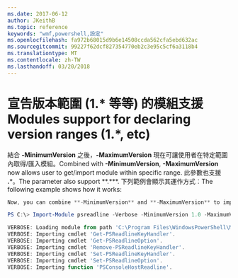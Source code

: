```yaml
---
ms.date: 2017-06-12
author: JKeithB
ms.topic: reference
keywords: "wmf,powershell,設定"
ms.openlocfilehash: fa972b68015d9b6e14508ccda562cfa5ebd632ac
ms.sourcegitcommit: 99227f62dcf827354770eb2c3e95c5cf6a3118b4
ms.translationtype: MT
ms.contentlocale: zh-TW
ms.lasthandoff: 03/20/2018
---
```

# <a name="modules-support-for-declaring-version-ranges-1-etc"></a><span data-ttu-id="74ee7-102">宣告版本範圍 (1.\* 等等) 的模組支援</span><span class="sxs-lookup"><span data-stu-id="74ee7-102">Modules support for declaring version ranges (1.\*, etc)</span></span>
<span data-ttu-id="74ee7-103">結合 **-MinimumVersion** 之後，**-MaximumVersion** 現在可讓使用者在特定範圍內取得/匯入模組。</span><span class="sxs-lookup"><span data-stu-id="74ee7-103">Combined with **-MinimumVersion**, **-MaximumVersion** now allows user to get/import module within specific range.</span></span> <span data-ttu-id="74ee7-104">此參數也支援 **.**\*。</span><span class="sxs-lookup"><span data-stu-id="74ee7-104">The parameter also support \*\*.\*\*\*.</span></span> <span data-ttu-id="74ee7-105">下列範例會顯示其運作方式︰</span><span class="sxs-lookup"><span data-stu-id="74ee7-105">The following example shows how it works:</span></span>

```powershell
Now, you can combine **-MinimumVersion** and **-MaximumVersion** to import module within specific range:

PS C:\> Import-Module psreadline -Verbose -MinimumVersion 1.0 -MaximumVersion 1.2.*

VERBOSE: Loading module from path 'C:\Program Files\WindowsPowerShell\Modules\psreadline\1.1\psreadline.psd1'.
VERBOSE: Importing cmdlet 'Get-PSReadlineKeyHandler'.
VERBOSE: Importing cmdlet 'Get-PSReadlineOption'.
VERBOSE: Importing cmdlet 'Remove-PSReadlineKeyHandler'.
VERBOSE: Importing cmdlet 'Set-PSReadlineKeyHandler'.
VERBOSE: Importing cmdlet 'Set-PSReadlineOption'.
VERBOSE: Importing function 'PSConsoleHostReadline'.
```

